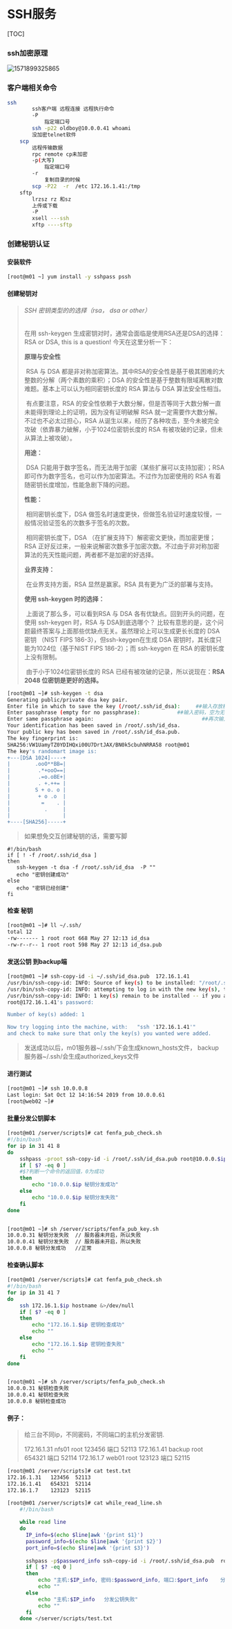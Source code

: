 # SSH服务

[TOC]
### ssh加密原理

![1571899325865](SSH服务.assets/1571899325865.png)





### 客户端相关命令

```sh
ssh
        ssh客户端 远程连接 远程执行命令
        -P
            指定端口号
        ssh -p22 oldboy@10.0.0.41 whoami
        没加密telnet软件
    scp
        远程传输数据
        rpc remote cp未加密
        -p(大写)
            指定端口号
        -r
            复制目录的时候
        scp -P22  -r  /etc 172.16.1.41:/tmp
    sftp
        lrzsz rz 和sz
        上传或下载
        -P
        xsell ---ssh
        xftp ----sftp
```

### 创建秘钥认证

#### 安装软件

```sh
[root@m01 ~] yum install -y sshpass pssh
```

#### 创建秘钥对

> ######  SSH 密钥类型的的选择（rsa， dsa or other）
>
> 在用 ssh-keygen 生成密钥对时，通常会面临是使用RSA还是DSA的选择：RSA or DSA, this is a question! 今天在这里分析一下：
>
> **原理与安全性**
>
> ​    RSA 与 DSA 都是非对称加密算法。其中RSA的安全性是基于极其困难的大整数的分解（两个素数的乘积）；DSA 的安全性是基于整数有限域离散对数难题。基本上可以认为相同密钥长度的 RSA 算法与 DSA 算法安全性相当。
>
> ​    有点要注意，RSA 的安全性依赖于大数分解，但是否等同于大数分解一直未能得到理论上的证明，因为没有证明破解 RSA 就一定需要作大数分解。不过也不必太过担心，RSA 从诞生以来，经历了各种攻击，至今未被完全攻破（依靠暴力破解，小于1024位密钥长度的 RSA 有被攻破的记录，但未从算法上被攻破）。
>
> **用途：**
>
> ​    DSA 只能用于数字签名，而无法用于加密（某些扩展可以支持加密）；RSA 即可作为数字签名，也可以作为加密算法。不过作为加密使用的 RSA 有着随密钥长度增加，性能急剧下降的问题。
>
> **性能：**
>
> ​    相同密钥长度下，DSA 做签名时速度更快，但做签名验证时速度较慢，一般情况验证签名的次数多于签名的次数。
>
> ​    相同密钥长度下，DSA （在扩展支持下）解密密文更快，而加密更慢；RSA 正好反过来，一般来说解密次数多于加密次数。不过由于非对称加密算法的先天性能问题，两者都不是加密的好选择。
>
> **业界支持：**
>
> ​    在业界支持方面，RSA 显然是赢家。RSA 具有更为广泛的部署与支持。
>
> **使用 ssh-keygen 时的选择：**
>
> ​    上面说了那么多，可以看到RSA 与 DSA 各有优缺点。回到开头的问题，在使用 ssh-keygen 时，RSA 与 DSA到底选哪个？ 比较有意思的是，这个问题最终答案与上面那些优缺点无关。虽然理论上可以生成更长长度的 DSA 密钥 （NIST FIPS 186-3），但ssh-keygen在生成 DSA 密钥时，其长度只能为1024位（基于NIST FIPS 186-2）；而 ssh-keygen 在 RSA 的密钥长度上没有限制。
>
> ​     由于小于1024位密钥长度的 RSA 已经有被攻破的记录，所以说现在：**RSA 2048 位密钥是更好的选择。**



```sh
[root@m01 ~]# ssh-keygen -t dsa 
Generating public/private dsa key pair.
Enter file in which to save the key (/root/.ssh/id_dsa):     ##输入存放秘钥的文件
Enter passphrase (empty for no passphrase):            ##输入密码，空为无密码
Enter same passphrase again:                                   ##再次输入一次
Your identification has been saved in /root/.ssh/id_dsa. 
Your public key has been saved in /root/.ssh/id_dsa.pub.
The key fingerprint is:
SHA256:VW1UamyTZ0YDIHQxi00U7DrtJAX/BN0k5cbuhNRRA58 root@m01
The key's randomart image is:
+---[DSA 1024]----+
|        .ooO**BB=|
|         .*+ooO==|
|         .=o.oBE+|
|         . +.++= |
|        S + o. o |
|         + o .o  |
|          =    . |
|           .     |
|                 |
+----[SHA256]-----+
```

> 如果想免交互创建秘钥的话，需要写脚

	#!/bin/bash 
	if [ ! -f /root/.ssh/id_dsa ]
	then 
	   ssh-keygen -t dsa -f /root/.ssh/id_dsa  -P ""
	   echo "密钥创建成功"
	else 
	   echo "密钥已经创建"
	fi 
#### 检查 秘钥

```sh
[root@m01 ~]# ll ~/.ssh/
total 12
-rw------- 1 root root 668 May 27 12:13 id_dsa
-rw-r--r-- 1 root root 598 May 27 12:13 id_dsa.pub
```

#### 发送公钥 到backup端

```sh
[root@m01 ~]# ssh-copy-id -i ~/.ssh/id_dsa.pub  172.16.1.41 
/usr/bin/ssh-copy-id: INFO: Source of key(s) to be installed: "/root/.ssh/id_dsa.pub"
/usr/bin/ssh-copy-id: INFO: attempting to log in with the new key(s), to filter out any that are already installed
/usr/bin/ssh-copy-id: INFO: 1 key(s) remain to be installed -- if you are prompted now it is to install the new keys
root@172.16.1.41's password: 

Number of key(s) added: 1

Now try logging into the machine, with:   "ssh '172.16.1.41'"
and check to make sure that only the key(s) you wanted were added.
```

> 发送成功以后，m01服务器~/.ssh/下会生成known_hosts文件， backup服务器~/.ssh/会生成authorized_keys文件

#### 进行测试

```sh
[root@m01 ~]# ssh 10.0.0.8
Last login: Sat Oct 12 14:16:54 2019 from 10.0.0.61
[root@web02 ~]# 
```

#### 批量分发公钥脚本

```sh
[root@m01 /server/scripts]# cat fenfa_pub_check.sh
#!/bin/bash
for ip in 31 41 8
do
    sshpass -proot ssh-copy-id -i /root/.ssh/id_dsa.pub root@10.0.0.$ip -o StrictHostKeyChecking=no &>/dev/null
    if [ $? -eq 0 ]
    #$?判断一个命令的返回值，0为成功
    then
        echo "10.0.0.$ip 秘钥分发成功"
    else
        echo "10.0.0.$ip 秘钥分发失败"
    fi
done


[root@m01 ~]# sh /server/scripts/fenfa_pub_key.sh 
10.0.0.31 秘钥分发失败  // 服务器未开启，所以失败
10.0.0.41 秘钥分发失败  // 服务器未开启，所以失败
10.0.0.8 秘钥分发成功   //正常

```

#### 检查确认脚本

```sh
[root@m01 /server/scripts]# cat fenfa_pub_check.sh
#!/bin/bash
for ip in 31 41 7
do
	ssh 172.16.1.$ip hostname &>/dev/null
    if [ $? -eq 0 ]
    then
    	echo "172.16.1.$ip 密钥检查成功"
    	echo ""
    else
    	echo "172.16.1.$ip 密钥检查失败"
    	echo ""
    fi
done


[root@m01 ~]# sh /server/scripts/fenfa_pub_check.sh 
10.0.0.31 秘钥检查失败
10.0.0.41 秘钥检查失败
10.0.0.8 秘钥检查成功
```

#### 例子：

>  给三台不同ip，不同密码，不同端口的主机分发密钥.
>
> 172.16.1.31   nfs01     root    123456   端口 52113
> 172.16.1.41   backup   root   654321   端口 52114
> 172.16.1.7     web01    root   123123   端口 52115

```sh
[root@m01 /server/scripts]# cat test.txt 
172.16.1.31   123456  52113
172.16.1.41   654321  52114
172.16.1.7    123123  52115
```

```sh
[root@m01 /server/scripts]# cat while_read_line.sh 
   	#!/bin/bash
    
    while read line
    do
      IP_info=$(echo $line|awk '{print $1}')
      password_info=$(echo $line|awk '{print $2}')
      port_info=$(echo $line|awk '{print $3}')
    
      sshpass -p$password_info ssh-copy-id -i /root/.ssh/id_dsa.pub  root@$IP_info -o StrictHostKeyChecking=no -p$port_info &>/dev/null
      if [ $? -eq 0 ]
      then
          echo "主机:$IP_info, 密码:$password_info, 端口:$port_info    分发公钥成功."
          echo ""
      else
          echo "主机:$IP_info   分发公钥失败"
          echo ""
      fi
    done </server/scripts/test.txt
```



